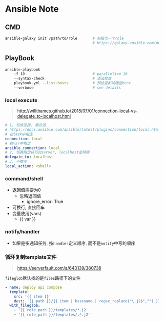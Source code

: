 Ansible Note
============

CMD
---

``` sh
ansible-galaxy init /path/to/role       # 初始化一个role
                                        # https://galaxy.ansible.com/docs/contributing/creating_role.html
```

PlayBook
--------

``` sh
ansible-playbook
    -f 10                               # parallelism 10
    --syntax-check                      # 语法检查
    playbook.yml --list-hosts           # 预检查影响哪些host
    --verbose                           # see details
```

### local execute

> <http://willthames.github.io/2018/07/01/connection-local-vs-delegate_to-localhost.html>

``` yml
# 1, 切换连接, 最合适
# https://docs.ansible.com/ansible/latest/plugins/connection/local.html
# 在task中指定
connection: local
# 在var中指定
ansible_connection: local
# 2, 切换指定执行的server, localhost是特例
delegate_to: localhost
# 3, 不推荐
local_action: <shell>

```

### command/shell

- 返回值需要为0
  - 忽略返回值
    - ignore_error: True
- 可换行, 直接回车
- 变量使用(vars)
  - {{ var }}

### notify/handler

- 如果是多通知任务, 按`handler`定义顺序, 而不是`notify`中写的顺序

### 循环复制template文件

> <https://serverfault.com/a/640139/380738>

`fileglob`默认找的是`files`路径下的文件

``` yml
- name: deploy api compose
  template:
    src: '{{ item }}'
    dest: '{{ path }}/{{ item | basename | regex_replace("\.j2$","") }}'
  with_fileglob:
    - '{{ role_path }}/templates/*.j2'
    - '{{ role_path }}/templates/.*.j2'
```
